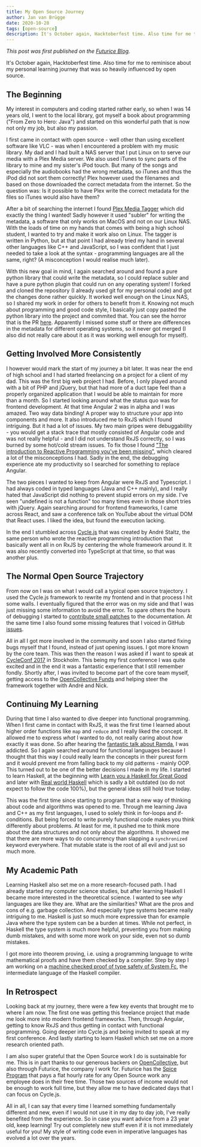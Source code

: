 ```yaml
---
title: My Open Source Journey
author: Jan van Brügge
date: 2020-10-28
tags: [open-source]
description: It's October again, Hacktoberfest time. Also time for me to reminisce about my personal learning journey that was so heavily influenced by open source.
---
```


*This post was first published on the [Futurice Blog](https://futurice.com/blog/my-open-source-journey).*

It's October again, Hacktoberfest time. Also time for me to reminisce about my personal learning journey that was so heavily influenced by open source.

## The Beginning

My interest in computers and coding started rather early, so when I was 14 years old, I went to the local library, got myself a book about programming ("From Zero to Hero: Java") and started on this wonderful path that is now not only my job, but also my passion.

I first came in contact with open source - well other than using excellent software like VLC - was when I encountered a problem with my music library. My dad and I had built a NAS server that I put Linux on to serve our media with a Plex Media server. We also used iTunes to sync parts of the library to mine and my sister's iPod touch. But many of the songs and especially the audiobooks had the wrong metadata, so iTunes and thus the iPod did not sort them correctly! Plex however used the filenames and based on those downloaded the correct metadata from the internet. So the question was: Is it possible to have Plex write the correct metadata for the files so iTunes would also have them?

After a bit of searching the internet I found [Plex Media Tagger](https://github.com/ccjensen/PlexMediaTagger) which did exactly the thing I wanted! Sadly however it used "subler" for writing the metadata, a software that only works on MacOS and not on our Linux NAS. With the loads of time on my hands that comes with being a high school student, I wanted to try and make it work also on Linux. The tagger is written in Python, but at that point I had already tried my hand in several other languages like C++ and JavaScript, so I was confident that I just needed to take a look at the syntax - programming languages are all the same, right? (A misconception I would realise much later).

With this new goal in mind, I again searched around and found a pure python library that could write the metadata, so I could replace subler and have a pure python plugin that could run on any operating system! I forked and cloned the repository (I already used git for my personal code) and got the changes done rather quickly. It worked well enough on the Linux NAS, so I shared my work in order for others to benefit from it. Knowing not much about programming and good code style, I basically just copy pasted the python library into the project and commited that. You can see the horror that is the PR [here](https://github.com/ccjensen/PlexMediaTagger/pull/9). Apparently I missed some stuff or there are differences in the metadata for different operating systems, so it never got merged (I also did not really care about it as it was working well enough for myself).

## Getting Involved More Consistently

I however would mark the start of my journey a bit later. It was near the end of high school and I had started freelancing on a project for a client of my dad. This was the first big web project I had. Before, I only played around with a bit of PHP and jQuery, but that had more of a duct tape feel than a properly organized application that I would be able to maintain for more than a month. So I started looking around what the status quo was for frontend development. At that time Angular 2 was in alpha and I was amazed. Two way data binding! A proper way to structure your app into components and more. It also introduced me to RxJS which I found intriguing. But it had a lot of issues. My two main gripes were debuggability - you would get a stack trace that mostly consisted of Angular code and was not really helpful - and I did not understand RxJS correctly, so I was burned by some hot/cold stream issues. To fix those I found ["The introduction to Reactive Programming you've been missing"](https://gist.github.com/staltz/868e7e9bc2a7b8c1f754), which cleared a lot of the misconceptions I had. Sadly in the end, the debugging experience ate my productivity so I searched for something to replace Angular.

The two pieces I wanted to keep from Angular were RxJS and Typescript. I had always coded in typed languages (Java and C++ mainly), and I really hated that JavaScript did nothing to prevent stupid errors on my side. I've seen "undefined is not a function" too many times even in those short tries with jQuery. Again searching around for frontend frameworks, I came across React, and saw a conference talk on YouTube about the virtual DOM that React uses. I liked the idea, but found the execution lacking.

In the end I stumbled across [Cycle.js](https://cycle.js.org/) that was created by André Staltz, the same person who wrote the reactive programming introduction that basically went all in on RxJS by centering the whole framework around it. It was also recently converted into TypeScript at that time, so that was another plus.

## The Normal Open Source Trajectory

From now on I was on what I would call a typical open source trajectory. I used the Cycle.js framework to rewrite my frontend and in that process I hit some walls. I eventually figured that the error was on my side and that I was just missing some information to avoid the error. To spare others the hours of debugging I started to [contribute small patches](https://github.com/cyclejs/cyclejs/pulls?q=is%3Apr+author%3Ajvanbruegge+sort%3Acreated-asc+) to the documentation. At the same time I also found some missing features that I voiced in GitHub [issues](https://github.com/cyclejs/cyclejs/issues/441).

All in all I got more involved in the community and soon I also started fixing bugs myself that I found, instead of just opening issues. I got more known by the core team. This was then the reason I was asked if I want to speak at [CycleConf 2017](https://futurice.com/blog/cycleconf-2017-attracted-some-very-different-cyclists-to-stockholm-this-spring) in Stockholm. This being my first conference I was quite excited and in the end it was a fantastic experience that I still remember fondly. Shortly after, I was invited to become part of the core team myself, getting access to the [OpenCollective Funds](https://opencollective.com/cyclejs) and helping steer the framework together with André and Nick.

## Continuing My Learning

During that time I also wanted to dive deeper into functional programming. When I first came in contact with RxJS, it was the first time I learned about higher order functions like `map` and `reduce` and I really liked the concept. It allowed me to express _what_ I wanted to do, not really caring about _how_ exactly it was done. So after hearing the [fantastic talk about Ramda](https://www.youtube.com/watch?v=m3svKOdZijA), I was addicted. So I again searched around for functional languages because I thought that this way I could really learn the concepts in their purest form and it would prevent me from falling back to my old patterns - mainly OOP. This turned out to be one of the better decisions I made in my life. I started to learn Haskell, at the beginning with [Learn you a Haskell for Great Good](http://learnyouahaskell.com/chapters) and later with [Real world Haskell](http://book.realworldhaskell.org/read/) which is sadly a bit outdated (so do not expect to follow the code 100%), but the general ideas still hold true today.

This was the first time since starting to program that a new way of thinking about code and algorithms was opened to me. Through me learning Java and C++ as my first languages, I used to solely think in for-loops and if-conditions. But being forced to write purely functional code makes you think differently about problems. At least for me, it pushed me to think more about the data structures and not only about the algorithms. It showed me that there are more ways to do concurrency than slapping a `synchronized` keyword everywhere. That mutable state is the root of all evil and just so much more.

## My Academic Path

Learning Haskell also set me on a more research-focused path. I had already started my computer science studies, but after learning Haskell I became more interested in the theoretical science. I wanted to see _why_ languages are like they are. What are the similarities? What are the pros and cons of e.g. garbage collection. And especially type systems became really intriguing to me. Haskell is just so much more expressive than for example Java where the type system can be a burden at times. While not perfect, in Haskell the type system is much more helpful, preventing you from making dumb mistakes, and with some more work on your side, even not so dumb mistakes.

I got more into theorem proving, i.e. using a programming language to write mathematical proofs and have them checked by a compiler. Step by step I am working on a [machine checked proof of type safety of System Fc](https://github.com/jvanbruegge/isabelle-lambda-calculus), the intermediate language of the Haskell compiler.

## In Retrospect

Looking back at my journey, there were a few key events that brought me to where I am now. The first one was getting this freelance project that made me look more into modern frontend frameworks. Then, through Angular, getting to know RxJS and thus getting in contact with functional programming. Going deeper into Cycle.js and being invited to speak at my first conference. And lastly starting to learn Haskell which set me on a more research oriented path.

I am also super grateful that the Open Source work I do is sustainable for me. This is in part thanks to our generous backers on [OpenCollective](https://opencollective.com/cyclejs), but also through Futurice, the company I work for. Futurice has the [Spice Program](https://spiceprogram.org/) that pays a flat hourly rate for any Open Source work any employee does in their free time. Those two sources of income would not be enough to work full time, but they allow me to have dedicated days that I can focus on Cycle.js.

All in all, I can say that every time I learned something fundamentally different and new, even if I would not use it in my day to day job, I've really benefited from the experience. So in case you want advice from a 23 year old, keep learning! Try out completely new stuff even if it is not immediately useful for you! My style of writing code even in imperative languages has evolved a lot over the years.

